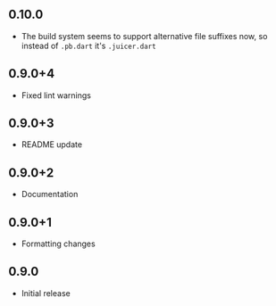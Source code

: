 ## 0.10.0

* The build system seems to support alternative file suffixes now,
  so instead of `.pb.dart` it's `.juicer.dart`

## 0.9.0+4

* Fixed lint warnings

## 0.9.0+3

* README update

## 0.9.0+2

* Documentation

## 0.9.0+1

* Formatting changes

## 0.9.0

* Initial release
